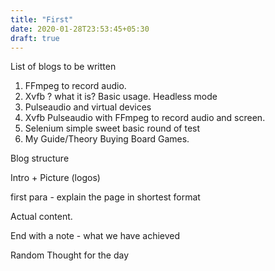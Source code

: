 ```yaml
---
title: "First"
date: 2020-01-28T23:53:45+05:30
draft: true
---
```


List of blogs to be written

1. FFmpeg to record audio.
2. Xvfb ? what it is? Basic usage. Headless mode
3. Pulseaudio and virtual devices
4. Xvfb Pulseaudio with FFmpeg to record audio and screen.
5. Selenium simple sweet basic round of test
6. My Guide/Theory Buying Board Games.


Blog structure

Intro + Picture (logos)

first para - explain the page in shortest format

Actual content.

End with a note - what we have achieved

Random Thought for the day


